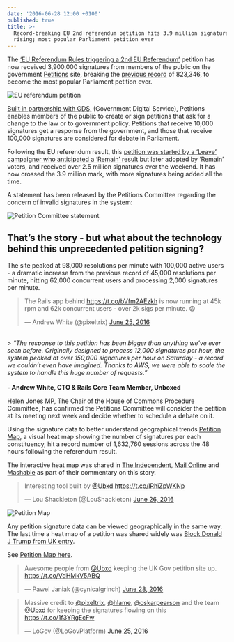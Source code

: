 ```yaml
---
date: '2016-06-28 12:00 +0100'
published: true
title: >-
  Record-breaking EU 2nd referendum petition hits 3.9 million signatures and
  rising; most popular Parliament petition ever
---
```

The [‘EU Referendum Rules triggering a 2nd EU Referendum’](https://petition.parliament.uk/petitions/131215) petition has now received 3,900,000 signatures from members of the public on the government [Petitions](https://petition.parliament.uk/) site, breaking the [previous record](https://petition.parliament.uk/petitions/108072) of 823,346, to become the most popular Parliament petition ever.<br/>

![EU referendum petition](http://i1291.photobucket.com/albums/b548/grammccram/Screen%20Shot%202016-06-28%20at%2012.01.37_zpsig2xoc36.png)
<br/>

[Built in partnership with GDS,](https://unboxed.co/project-stories/petitions/) (Government Digital Service), Petitions enables members of the public to create or sign petitions that ask for a change to the law or to government policy. Petitions that receive 10,000 signatures get a response from the government, and those that receive 100,000 signatures are considered for debate in Parliament.<br/>

Following the EU referendum result, this [petition was started by a ‘Leave’ campaigner who anticipated a ‘Remain’ result](http://www.telegraph.co.uk/news/2016/06/27/petition-calling-for-second-eu-referendum-was-created-by-a-leave/) but later adopted by ‘Remain’ voters, and received over 2.5 million signatures over the weekend. It has now crossed the 3.9 million mark, with more signatures being added all the time. 

A statement has been released by the Petitions Committee regarding the concern of invalid signatures in the system:<br/>

![Petition Committee statement](http://i1291.photobucket.com/albums/b548/grammccram/petition%20statement_zpsi9qpmcxo.jpg)
<br/>

## That’s the story - but what about the technology behind this unprecedented petition signing? 
The site peaked at 98,000 resolutions per minute with 100,000 active users - a dramatic increase from the previous record of 45,000 resolutions per minute, hitting 62,000 concurrent users and processing 2,000 signatures per minute.<br/>

<blockquote class="twitter-tweet tw-align-center"><p lang="en" dir="ltr">The Rails app behind <a href="https://t.co/bVfm2AEzkh">https://t.co/bVfm2AEzkh</a> is now running at 45k rpm and 62k concurrent users - over 2k sigs per minute. 😨</p>&mdash; Andrew White (@pixeltrix) <a href="https://twitter.com/pixeltrix/status/746638607897759744">June 25, 2016</a></blockquote>
<script async src="//platform.twitter.com/widgets.js" charset="utf-8"></script>

<br/>
>
<i>“The response to this petition has been bigger than anything we’ve ever seen before. Originally designed to process 12,000 signatures per hour, the system peaked at over 150,000 signatures per hour on Saturday - a record we couldn’t even have imagined. Thanks to AWS, we were able to scale the system to handle this huge number of requests.”</i><br/>
<br/>
<b>- Andrew White, CTO & Rails Core Team Member, Unboxed</b><br/>

Helen Jones MP, The Chair of the House of Commons Procedure Committee, has confirmed the Petitions Committee will consider the petition at its meeting next week and decide whether to schedule a debate on it.<br/>

Using the signature data to better understand geographical trends
[Petition Map](http://petitionmap.unboxedconsulting.com), a visual heat map showing the number of signatures per each constituency, hit a record number of 1,632,760 sessions across the 48 hours following the referendum result.<br/>

The interactive heat map was shared in [The Independent](http://www.independent.co.uk/news/uk/politics/brexit-petition-eu-referendum-rules-change-force-second-vote-poll-turnout-government-london-a7102421.html), [Mail Online](http://www.dailymail.co.uk/news/article-3659769/Anti-Brexit-protests-break-London-streets-petition-SECOND-EU-referendum-hits-1-5million-names-day.html) and [Mashable](http://mashable.com/2016/06/25/brexit-petition-2nd-eu-referendum/#Jdp5HPcAmGqc) as part of their commentary on this story.<br/>

<blockquote class="twitter-tweet tw-align-center"><p lang="en" dir="ltr">Interesting tool built by <a href="https://twitter.com/Ubxd">@Ubxd</a> <a href="https://t.co/lRhiZpWKNp">https://t.co/lRhiZpWKNp</a></p>&mdash; Lou Shackleton (@LouShackleton) <a href="https://twitter.com/LouShackleton/status/747154265135788033">June 26, 2016</a></blockquote>
<script async src="//platform.twitter.com/widgets.js" charset="utf-8"></script>

![Petition Map](http://i1291.photobucket.com/albums/b548/grammccram/Screen%20Shot%202016-06-28%20at%2012.09.45_zpsd5ohupeb.png)

Any petition signature data can be viewed geographically in the same way. The last time a heat map of a petition was shared widely was [Block Donald J Trump from UK entry](https://petition.parliament.uk/petitions/114003).<br/>

See [Petition Map here](http://petitionmap.unboxedconsulting.com).<br/>

<blockquote class="twitter-tweet tw-align-center"><p lang="en" dir="ltr">Awesome people from <a href="https://twitter.com/Ubxd">@Ubxd</a> keeping the UK Gov petition site up. <a href="https://t.co/VdHMkV5ABQ">https://t.co/VdHMkV5ABQ</a></p>&mdash; Pawel Janiak (@cynicalgrinch) <a href="https://twitter.com/cynicalgrinch/status/747762784025313280">June 28, 2016</a></blockquote>
<script async src="//platform.twitter.com/widgets.js" charset="utf-8"></script>

<blockquote class="twitter-tweet tw-align-center"><p lang="en" dir="ltr">Massive credit to <a href="https://twitter.com/pixeltrix">@pixeltrix</a>, <a href="https://twitter.com/hlame">@hlame</a>, <a href="https://twitter.com/oskarpearson">@oskarpearson</a> and the team <a href="https://twitter.com/Ubxd">@Ubxd</a> for keeping the signatures flowing on this <a href="https://t.co/1f3YRgEcFw">https://t.co/1f3YRgEcFw</a></p>&mdash; LoGov (@LoGovPlatform) <a href="https://twitter.com/LoGovPlatform/status/746794549524185088">June 25, 2016</a></blockquote>
<script async src="//platform.twitter.com/widgets.js" charset="utf-8"></script>




